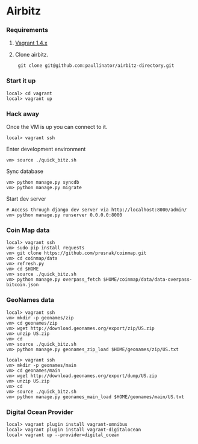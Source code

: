 # Airbitz

### Requirements

1. [Vagrant 1.4.x][vagrantdownload]
1. Clone airbitz.

        git clone git@github.com:paullinator/airbitz-directory.git


### Start it up

    local> cd vagrant
    local> vagrant up 

### Hack away

Once the VM is up you can connect to it.

    local> vagrant ssh

Enter development environment

    vm> source ./quick_bitz.sh

Sync database

    vm> python manage.py syncdb
    vm> python manage.py migrate

Start dev server

    # Access through django dev server via http://localhost:8000/admin/
    vm> python manage.py runserver 0.0.0.0:8000

### Coin Map data

    local> vagrant ssh
    vm> sudo pip install requests
    vm> git clone https://github.com/prusnak/coinmap.git
    vm> cd coinmap/data
    vm> refresh.py
    vm> cd $HOME
    vm> source ./quick_bitz.sh
    vm> python manage.py overpass_fetch $HOME/coinmap/data/data-overpass-bitcoin.json

### GeoNames data

    local> vagrant ssh
    vm> mkdir -p geonames/zip
    vm> cd geonames/zip
    vm> wget http://download.geonames.org/export/zip/US.zip 
    vm> unzip US.zip
    vm> cd 
    vm> source ./quick_bitz.sh
    vm> python manage.py geonames_zip_load $HOME/geonames/zip/US.txt

    local> vagrant ssh
    vm> mkdir -p geonames/main
    vm> cd geonames/main
    vm> wget http://download.geonames.org/export/dump/US.zip 
    vm> unzip US.zip
    vm> cd 
    vm> source ./quick_bitz.sh
    vm> python manage.py geonames_main_load $HOME/geonames/main/US.txt

### Digital Ocean Provider

    local> vagrant plugin install vagrant-omnibus
    local> vagrant plugin install vagrant-digitalocean
    local> vagrant up --provider=digital_ocean

[vagrantdownload]: http://www.vagrantup.com/downloads.html


